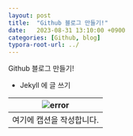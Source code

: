 ```yaml
---
layout: post
title:  "Github 블로그 만들기!"
date:   2023-08-31 13:10:00 +0900
categories: [Github, blog]
typora-root-url: ../
---
```

Github 블로그 만들기! 
- Jekyll 에 글 쓰기



| ![error](assets/img/error01.png) | 
|:--:| 
| 여기에 캡션을 작성합니다. |
